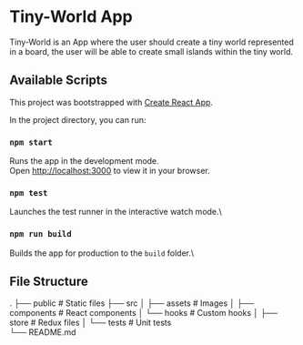 # Tiny-World App

Tiny-World is an App where the user should create a tiny world represented in a board, 
the user will be able to create small islands within the tiny world. 

## Available Scripts

This project was bootstrapped with [Create React App](https://github.com/facebook/create-react-app).

In the project directory, you can run:
### `npm start`
Runs the app in the development mode.\
Open [http://localhost:3000](http://localhost:3000) to view it in your browser.

### `npm test`
Launches the test runner in the interactive watch mode.\
### `npm run build`
Builds the app for production to the `build` folder.\


## File Structure
.
├── public                  # Static files
├── src
│   ├── assets              # Images
│   ├── components          # React components
│   └── hooks               # Custom hooks
│   ├── store               # Redux files
│   └── tests               # Unit tests  
└── README.md
